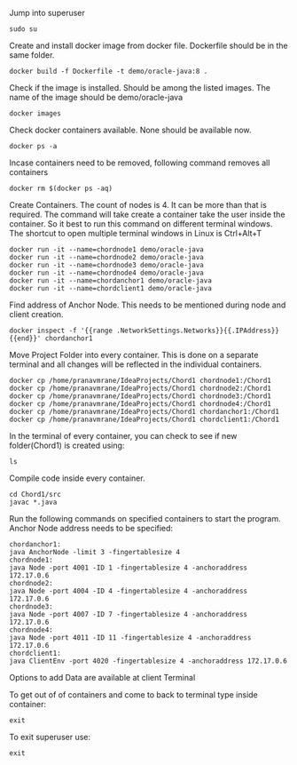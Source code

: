 Jump into superuser
	
	sudo su

Create and install docker image from docker file. Dockerfile should be in the same folder.
	
	docker build -f Dockerfile -t demo/oracle-java:8 .

Check if the image is installed. Should be among the listed images. The name of the image should be demo/oracle-java
	
	docker images

Check docker containers available. None should be available now.
	
	docker ps -a

Incase containers need to be removed, following command removes all containers
	
	docker rm $(docker ps -aq)

Create Containers. The count of nodes is 4. It can be more than that is required.
The command will take create a container take the user inside the container.
So it best to run this command on different terminal windows.
The shortcut to open multiple terminal windows in Linux is Ctrl+Alt+T
	
	docker run -it --name=chordnode1 demo/oracle-java
	docker run -it --name=chordnode2 demo/oracle-java
	docker run -it --name=chordnode3 demo/oracle-java
	docker run -it --name=chordnode4 demo/oracle-java
	docker run -it --name=chordanchor1 demo/oracle-java
	docker run -it --name=chordclient1 demo/oracle-java

Find address of Anchor Node. This needs to be mentioned during node and client creation. 
	
	docker inspect -f '{{range .NetworkSettings.Networks}}{{.IPAddress}}{{end}}' chordanchor1

Move Project Folder into every container. This is done on a separate terminal and all changes will be reflected in the individual containers.
	
	docker cp /home/pranavmrane/IdeaProjects/Chord1 chordnode1:/Chord1
	docker cp /home/pranavmrane/IdeaProjects/Chord1 chordnode2:/Chord1
	docker cp /home/pranavmrane/IdeaProjects/Chord1 chordnode3:/Chord1
	docker cp /home/pranavmrane/IdeaProjects/Chord1 chordnode4:/Chord1
	docker cp /home/pranavmrane/IdeaProjects/Chord1 chordanchor1:/Chord1
	docker cp /home/pranavmrane/IdeaProjects/Chord1 chordclient1:/Chord1

In the terminal of every container, you can check to see if new folder(Chord1) is created using:
	
	ls

Compile code inside every container.
	
	cd Chord1/src
	javac *.java

Run the following commands on specified containers to start the program. Anchor Node address needs to be specified:
	
	chordanchor1:
	java AnchorNode -limit 3 -fingertablesize 4
	chordnode1:
	java Node -port 4001 -ID 1 -fingertablesize 4 -anchoraddress 172.17.0.6
	chordnode2:
	java Node -port 4004 -ID 4 -fingertablesize 4 -anchoraddress 172.17.0.6
	chordnode3:
	java Node -port 4007 -ID 7 -fingertablesize 4 -anchoraddress 172.17.0.6
	chordnode4:
	java Node -port 4011 -ID 11 -fingertablesize 4 -anchoraddress 172.17.0.6
	chordclient1:
	java ClientEnv -port 4020 -fingertablesize 4 -anchoraddress 172.17.0.6

Options to add Data are available at client Terminal

To get out of of containers and come to back to terminal type inside container:
	
	exit

To exit superuser use:
	
	exit
